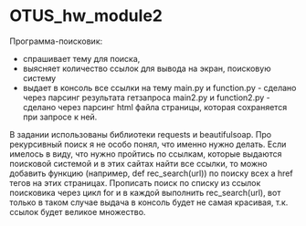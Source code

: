 # OTUS_hw_module2

Программа-поисковик: 
- спрашивает тему для поиска, 
- выясняет количество ссылок для вывода на экран, поисковую систему
- выдает в консоль все ссылки на тему
main.py и function.py - сделано через парсинг результата гетзапроса
main2.py и function2.py - сделано через парсинг html файла страницы, которая сохраняется при запросе к ней.

В задании использованы библиотеки requests и beautifulsoap.
Про рекурсивный поиск я не особо понял, что именно нужно делать.
Если имелось в виду, что нужно пройтись по ссылкам, которые выдаются поисковой системой и в этих сайтах найти все ссылки,
то можно добавить функцию (например, def rec_search(url)) по поиску всех a href тегов на этих страницах.
Прописать поиск по списку из ссылок поисковика через цикл for и в каждой выполнить rec_search(url), 
вот только в таком случае выдача в консоль будет не самая красивая, т.к. ссылок будет великое множество.
